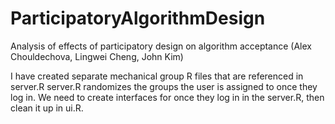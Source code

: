 # ParticipatoryAlgorithmDesign
Analysis of effects of participatory design on algorithm acceptance (Alex Chouldechova, Lingwei Cheng, John Kim)

I have created separate mechanical group R files that are referenced in server.R
server.R randomizes the groups the user is assigned to once they log in. We need to create
interfaces for once they log in in the server.R, then clean it up in ui.R.


